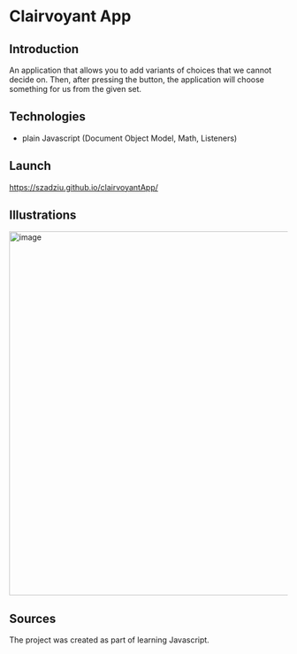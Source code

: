 # Clairvoyant App

## Introduction
An application that allows you to add variants of choices that we cannot decide on. Then, after pressing the button, the application will choose something for us from the given set.

## Technologies

* plain Javascript (Document Object Model, Math, Listeners)

## Launch

https://szadziu.github.io/clairvoyantApp/

## Illustrations

<img width="658" alt="image" src="https://user-images.githubusercontent.com/73105872/155876815-beef3a7b-1e1a-4d87-b12b-228795184f49.png">

## Sources

The project was created as part of learning Javascript.
